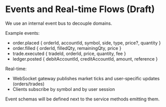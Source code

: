 # Events and Real-time Flows (Draft)

We use an internal event bus to decouple domains.

Example events:
- order.placed { orderId, accountId, symbol, side, type, price?, quantity }
- order.filled { orderId, filledQty, remainingQty, price }
- trade.executed { tradeId, orderId, price, quantity, fee }
- ledger.posted { debitAccountId, creditAccountId, amount, reference }

Real-time:
- WebSocket gateway publishes market ticks and user-specific updates (orders/trades)
- Clients subscribe by symbol and by user session

Event schemas will be defined next to the service methods emitting them.
